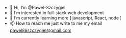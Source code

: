 - 👋 Hi, I’m @Pawel-Szczygiel
- 👀 I’m interested in full-stack web development
- 🌱 I’m currently learning more [ javascript, React, node ]
- 📫 How to reach me just write to me my email pawel86szczygiel@gmail.com

<!---
Pawel-Szczygiel/Pawel-Szczygiel is a ✨ special ✨ repository because its `README.md` (this file) appears on your GitHub profile.
You can click the Preview link to take a look at your changes.
--->
